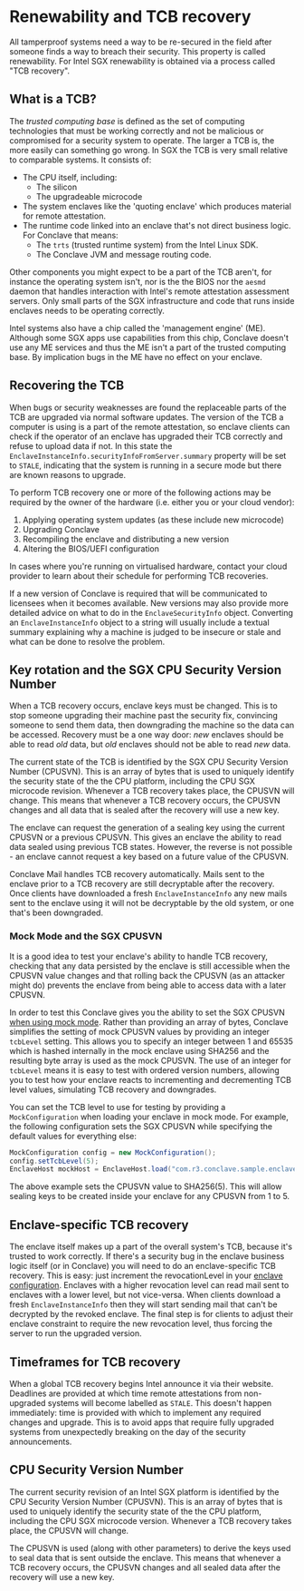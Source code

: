 # Renewability and TCB recovery

All tamperproof systems need a way to be re-secured in the field after someone finds a way to breach their security.
This property is called renewability. For Intel SGX renewability is obtained via a process called "TCB recovery". 

## What is a TCB?

The *trusted computing base* is defined as the set of computing technologies that must be working correctly and not be
malicious or compromised for a security system to operate. The larger a TCB is, the more easily can something 
go wrong. In SGX the TCB is very small relative to comparable systems. It consists of:

* The CPU itself, including:
  * The silicon
  * The upgradeable microcode
* The system enclaves like the 'quoting enclave' which produces material for remote attestation.
* The runtime code linked into an enclave that's not direct business logic. For Conclave that means:
  * The `trts` (trusted runtime system) from the Intel Linux SDK.
  * The Conclave JVM and message routing code.

Other components you might expect to be a part of the TCB aren't, for instance the operating system isn't, nor is the
the BIOS nor the `aesmd` daemon that handles interaction with Intel's remote attestation assessment servers. 
Only small parts of the SGX infrastructure and code that runs inside enclaves needs to be operating correctly. 

Intel systems also have a chip called the 'management engine' (ME). Although some SGX apps use capabilities from this chip,
Conclave doesn't use any ME services and thus the ME isn't a part of the trusted computing base. By implication
bugs in the ME have no effect on your enclave.

## Recovering the TCB

When bugs or security weaknesses are found the replaceable parts of the TCB are upgraded via normal software updates.
The version of the TCB a computer is using is a part of the remote attestation, so enclave clients can check if the
operator of an enclave has upgraded their TCB correctly and refuse to upload data if not. In this state the
`EnclaveInstanceInfo.securityInfoFromServer.summary` property will be set to `STALE`, indicating that the system is
running in a secure mode but there are known reasons to upgrade.

To perform TCB recovery one or more of the following actions may be required by the owner of the hardware (i.e. either 
you or your cloud vendor):

1. Applying operating system updates (as these include new microcode)
2. Upgrading Conclave
3. Recompiling the enclave and distributing a new version
4. Altering the BIOS/UEFI configuration

In cases where you're running on virtualised hardware, contact your cloud provider to learn about their schedule for
performing TCB recoveries.

If a new version of Conclave is required that will be communicated to licensees when it becomes available. New versions
may also provide more detailed advice on what to do in the `EnclaveSecurityInfo` object. Converting an 
`EnclaveInstanceInfo` object to a string will usually include a textual summary explaining why a machine is judged to
be insecure or stale and what can be done to resolve the problem.

## Key rotation and the SGX CPU Security Version Number

When a TCB recovery occurs, enclave keys must be changed. This is to stop someone upgrading their machine past the 
security fix, convincing someone to send them data, then downgrading the machine so the data can be accessed.
Recovery must be a one way door: *new* enclaves should be able to read *old* data, but *old* enclaves should not be able
to read *new* data.

The current state of the TCB is identified by the SGX CPU Security Version Number (CPUSVN). This is
an array of bytes that is used to uniquely identify the security state of the the CPU platform, including the CPU SGX
microcode revision. Whenever a TCB recovery takes place, the CPUSVN will change. This means that whenever a TCB recovery
occurs, the CPUSVN changes and all data that is sealed after the recovery will use a new key. 

The enclave can request the generation of a sealing key using the current CPUSVN or a previous CPUSVN. This gives an
enclave the ability to read data sealed using previous TCB states. However, the reverse is not possible - an enclave
cannot request a key based on a future value of the CPUSVN.

Conclave Mail handles TCB recovery automatically. Mails sent to the enclave prior to a TCB recovery are still decryptable
after the recovery. Once clients have downloaded a fresh `EnclaveInstanceInfo` any new mails sent to the enclave using it
will not be decryptable by the old system, or one that's been downgraded.

### Mock Mode and the SGX CPUSVN
It is a good idea to test your enclave's ability to handle TCB recovery, checking that any data persisted by the enclave
is still accessible when the CPUSVN value changes and that rolling back the CPUSVN (as an attacker might do) prevents
the enclave from being able to access data with a later CPUSVN.

In order to test this Conclave gives you the ability to set the SGX CPUSVN [when using mock mode](mockmode.md#mock-mode-configuration).
Rather than providing an array of bytes, Conclave simplifies the setting of mock CPUSVN values by providing an
integer `tcbLevel` setting. This allows you to specify an integer between 1 and 65535 which is hashed 
internally in the mock enclave using SHA256 and the resulting byte array is used as the mock CPUSVN. The use of an
integer for `tcbLevel` means it is easy to test with ordered version numbers, allowing you to test how your enclave reacts
to incrementing and decrementing TCB level values, simulating TCB recovery and downgrades.

You can set the TCB level to use for testing by providing a `MockConfiguration` when loading your enclave in mock mode. 
For example, the following configuration sets the SGX CPUSVN while specifying the default values for everything else:

```java hl_lines="2"
MockConfiguration config = new MockConfiguration();
config.setTcbLevel(5);
EnclaveHost mockHost = EnclaveHost.load("com.r3.conclave.sample.enclave.ReverseEnclave", config);
```

The above example sets the CPUSVN value to SHA256(5). This will allow sealing keys to be created inside your enclave
for any CPUSVN from 1 to 5.

## Enclave-specific TCB recovery

The enclave itself makes up a part of the overall system's TCB, because it's trusted to work correctly. If there's a
security bug in the enclave business logic itself (or in Conclave) you will need to do an enclave-specific TCB recovery.
This is easy: just increment the revocationLevel in your [enclave configuration](enclave-configuration.md). Enclaves
with a higher revocation level can read mail sent to enclaves with a lower level, but not vice-versa. When clients 
download a fresh `EnclaveInstanceInfo` then they will start sending mail that can't be decrypted by the revoked enclave.
The final step is for clients to adjust their enclave constraint to require the new revocation level, thus forcing the
server to run the upgraded version.

## Timeframes for TCB recovery

When a global TCB recovery begins Intel announce it via their website. Deadlines are provided at which time remote attestations
from non-upgraded systems will become labelled as `STALE`. This doesn't happen immediately: time is provided with which
to implement any required changes and upgrade. This is to avoid apps that require fully upgraded systems from 
unexpectedly breaking on the day of the security announcements.

## CPU Security Version Number
The current security revision of an Intel SGX platform is identified by the CPU Security Version Number (CPUSVN). This is
an array of bytes that is used to uniquely identify the security state of the the CPU platform, including the CPU SGX
microcode version. Whenever a TCB recovery takes place, the CPUSVN will change.

The CPUSVN is used (along with other parameters) to derive the keys used to seal data that is sent outside the enclave.
This means that whenever a TCB recovery occurs, the CPUSVN changes and all sealed data after the recovery will use a
new key. 